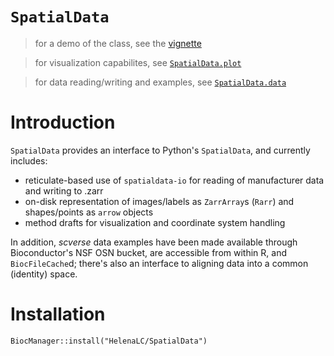 # `SpatialData`

> for a demo of the class, see the [vignette](https://htmlpreview.github.io/?https://github.com/HelenaLC/SpatialData/blob/main/vignettes/SpatialData.html)

> for visualization capabilites, see [`SpatialData.plot`](https://github.com/HelenaLC/SpatialData.plot)

> for data reading/writing and examples, see [`SpatialData.data`](https://github.com/HelenaLC/SpatialData.data)

# Introduction

`SpatialData` provides an interface to Python's `SpatialData`, and currently includes:

- reticulate-based use of `spatialdata-io` for reading of manufacturer data and writing to .zarr
- on-disk representation of images/labels as `ZarrArray`s (`Rarr`) and shapes/points as `arrow` objects
- method drafts for visualization and coordinate system handling

In addition, *scverse* data examples have been made available through 
Bioconductor's NSF OSN bucket, are accessible from within R, and `BiocFileCache`d; 
there's also an interface to aligning data into a common (identity) space.

# Installation

```
BiocManager::install("HelenaLC/SpatialData")
```
